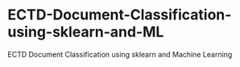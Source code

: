 # ECTD-Document-Classification-using-sklearn-and-ML
ECTD Document Classification using sklearn and Machine Learning
